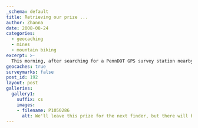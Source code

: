 ```yaml
---
_schema: default
title: Retrieving our prize ...
author: Zhanna
date: 2008-08-24
categories:
  - geocaching
  - mines
  - mountain biking  
excerpt: >- 
  This morning, after searching for a PennDOT GPS survey station nearby, we went to collect the First Finder’s prize for the "Rocks from afar" geocache. We enjoyed walking part of the old Moosic Lake Road, and we found the treasure without any trouble. 
geocaches: true
surveymarks: false
post_id: 192
layout: post
galleries:
  gallery1:
    suffix: cs
    images:
    - filename: P1050286
      alt: We'll leave this prize for the next finder, but there will be a time limit!  
---
```


